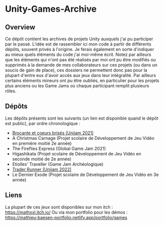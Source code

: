 # Unity-Games-Archive

## Overview

Ce dépôt contient les archives de projets Unity auxquels j'ai pu participer par le passé. L'idée est de rassembler ici mon code à partir de différents dépôts, souvent privés à l'origine. Je ferais également en sorte d'indiquer au mieux quels éléments du code j'ai moi-même écrit. Notez par ailleurs que les éléments qui n'ont pas été réalisés par moi ont pu être modifiés ou supprimés à la demande de mes collaborateurs sur ces projets (ou dans un soucis de gain de place), ces dossiers ne permettent donc pas pour la plupart d'entre eux d'avoir accès aux jeux dans leur intégralité. Par ailleurs certains éléments mineurs ont pu être oubliés, en particulier pour les projets plus anciens ou les Game Jams où chaque participant remplit plusieurs rôles.

## Dépôts

Les dépôts présents sont les suivants (un lien est disponible quand le dépôt est public), par ordre chronologique :
- [Brocante et coeurs brisés (Unijam 2021)](https://github.com/Alshkor/Brocantes2)
- A Christmas Carnage (Projet scolaire de Développement de Jeu Vidéo en première moitié 2e année)
- The Fireflies Express (Global Game Jam 2021)
- Higashikata (Projet scolaire de Développement de Jeu Vidéo en seconde moitié de 2e année)
- Etiolles' Traveller (Game Jam Archéologique)
- [Trader Runner (Unijam 2022)](https://github.com/Alshkor/Unijam2022)
- Le Dernier Exode (Projet scolaire de Développement de Jeu Vidéo en 3e année)

## Liens

La plupart de ces jeux sont disponibles sur mon itch : https://mathxxl.itch.io/
Ou via mon portfolio pour les démos : https://mathieu-baesen-portfolio.netlify.app/portfolio/games